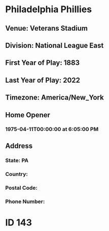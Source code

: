 # Philadelphia Phillies
## Venue: Veterans Stadium
## Division: National League East
## First Year of Play: 1883
## Last Year of Play: 2022
## Timezone: America/New_York
## Home Opener
### 1975-04-11T00:00:00 at 6:05:00 PM
## Address
### 
### State: PA
### Country: 
### Postal Code: 
### Phone Number: 
# ID 143